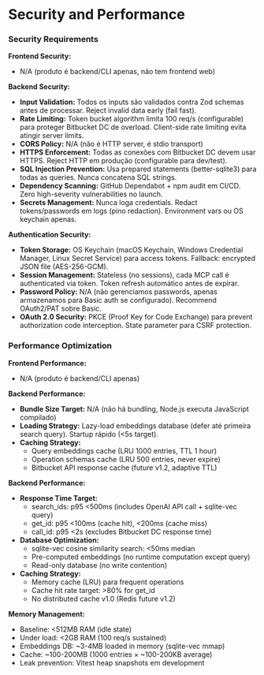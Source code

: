 # Security and Performance

### Security Requirements

**Frontend Security:**
- N/A (produto é backend/CLI apenas, não tem frontend web)

**Backend Security:**
- **Input Validation:** Todos os inputs são validados contra Zod schemas antes de processar. Reject invalid data early (fail fast).
- **Rate Limiting:** Token bucket algorithm limita 100 req/s (configurable) para proteger Bitbucket DC de overload. Client-side rate limiting evita atingir server limits.
- **CORS Policy:** N/A (não é HTTP server, é stdio transport)
- **HTTPS Enforcement:** Todas as conexões com Bitbucket DC devem usar HTTPS. Reject HTTP em produção (configurable para dev/test).
- **SQL Injection Prevention:** Usa prepared statements (better-sqlite3) para todas as queries. Nunca concatena SQL strings.
- **Dependency Scanning:** GitHub Dependabot + npm audit em CI/CD. Zero high-severity vulnerabilities no launch.
- **Secrets Management:** Nunca loga credentials. Redact tokens/passwords em logs (pino redaction). Environment vars ou OS keychain apenas.

**Authentication Security:**
- **Token Storage:** OS Keychain (macOS Keychain, Windows Credential Manager, Linux Secret Service) para access tokens. Fallback: encrypted JSON file (AES-256-GCM).
- **Session Management:** Stateless (no sessions), cada MCP call é authenticated via token. Token refresh automático antes de expirar.
- **Password Policy:** N/A (não gerenciamos passwords, apenas armazenamos para Basic auth se configurado). Recommend OAuth2/PAT sobre Basic.
- **OAuth 2.0 Security:** PKCE (Proof Key for Code Exchange) para prevent authorization code interception. State parameter para CSRF protection.

### Performance Optimization

**Frontend Performance:**
- N/A (produto é backend/CLI apenas)

**Backend Performance:**
- **Bundle Size Target:** N/A (não há bundling, Node.js executa JavaScript compilado)
- **Loading Strategy:** Lazy-load embeddings database (defer até primeira search query). Startup rápido (<5s target).
- **Caching Strategy:** 
  - Query embeddings cache (LRU 1000 entries, TTL 1 hour)
  - Operation schemas cache (LRU 500 entries, never expire)
  - Bitbucket API response cache (future v1.2, adaptive TTL)

**Backend Performance:**
- **Response Time Target:** 
  - search_ids: p95 <500ms (includes OpenAI API call + sqlite-vec query)
  - get_id: p95 <100ms (cache hit), <200ms (cache miss)
  - call_id: p95 <2s (excludes Bitbucket DC response time)
- **Database Optimization:** 
  - sqlite-vec cosine similarity search: <50ms median
  - Pre-computed embeddings (no runtime computation except query)
  - Read-only database (no write contention)
- **Caching Strategy:** 
  - Memory cache (LRU) para frequent operations
  - Cache hit rate target: >80% for get_id
  - No distributed cache v1.0 (Redis future v1.2)

**Memory Management:**
- Baseline: <512MB RAM (idle state)
- Under load: <2GB RAM (100 req/s sustained)
- Embeddings DB: ~3-4MB loaded in memory (sqlite-vec mmap)
- Cache: ~100-200MB (1000 entries × ~100-200KB average)
- Leak prevention: Vitest heap snapshots em development

